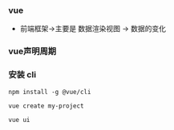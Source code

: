 ### vue

- 前端框架->主要是 数据渲染视图  -> 数据的变化

### vue声明周期

### 安装 cli

```
npm install -g @vue/cli

vue create my-project

vue ui
```

